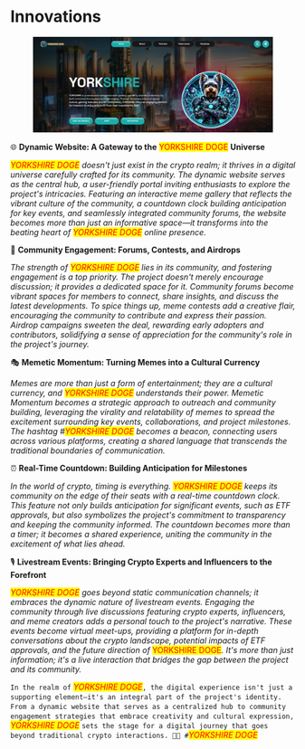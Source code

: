 # Innovations

<figure><img src=".gitbook/assets/03b192f5-64c3-4f88-b865-af12c653deb6.jpg" alt=""><figcaption></figcaption></figure>

🌐 **Dynamic Website: A Gateway to the** <mark style="color:red;">YORKSHIRE DOGE</mark> **Universe**

_<mark style="color:red;">YORKSHIRE DOGE</mark> doesn't just exist in the crypto realm; it thrives in a digital universe carefully crafted for its community. The dynamic website serves as the central hub, a user-friendly portal inviting enthusiasts to explore the project's intricacies. Featuring an interactive meme gallery that reflects the vibrant culture of the community, a countdown clock building anticipation for key events, and seamlessly integrated community forums, the website becomes more than just an informative space—it transforms into the beating heart of <mark style="color:red;">YORKSHIRE DOGE</mark> online presence._

👥 **Community Engagement: Forums, Contests, and Airdrops**

_The strength of <mark style="color:red;">YORKSHIRE DOGE</mark> lies in its community, and fostering engagement is a top priority. The project doesn't merely encourage discussion; it provides a dedicated space for it. Community forums become vibrant spaces for members to connect, share insights, and discuss the latest developments. To spice things up, meme contests add a creative flair, encouraging the community to contribute and express their passion. Airdrop campaigns sweeten the deal, rewarding early adopters and contributors, solidifying a sense of appreciation for the community's role in the project's journey._

🎭 **Memetic Momentum: Turning Memes into a Cultural Currency**

_Memes are more than just a form of entertainment; they are a cultural currency, and <mark style="color:red;">YORKSHIRE DOGE</mark> understands their power. Memetic Momentum becomes a strategic approach to outreach and community building, leveraging the virality and relatability of memes to spread the excitement surrounding key events, collaborations, and project milestones. The hashtag #<mark style="color:red;">YORKSHIRE DOGE</mark> becomes a beacon, connecting users across various platforms, creating a shared language that transcends the traditional boundaries of communication._

⏰ **Real-Time Countdown: Building Anticipation for Milestones**

_In the world of crypto, timing is everything. <mark style="color:red;">YORKSHIRE DOGE</mark> keeps its community on the edge of their seats with a real-time countdown clock. This feature not only builds anticipation for significant events, such as ETF approvals, but also symbolizes the project's commitment to transparency and keeping the community informed. The countdown becomes more than a timer; it becomes a shared experience, uniting the community in the excitement of what lies ahead._

🎙️ **Livestream Events: Bringing Crypto Experts and Influencers to the Forefront**

_<mark style="color:red;">YORKSHIRE DOGE</mark> goes beyond static communication channels; it embraces the dynamic nature of livestream events. Engaging the community through live discussions featuring crypto experts, influencers, and meme creators adds a personal touch to the project's narrative. These events become virtual meet-ups, providing a platform for in-depth conversations about the crypto landscape, potential impacts of ETF approvals, and the future direction of_ <mark style="color:red;">YORKSHIRE DOGE</mark>_. It's more than just information; it's a live interaction that bridges the gap between the project and its community._

`In the realm of` _<mark style="color:red;">YORKSHIRE DOGE</mark>_`, the digital experience isn't just a supporting element—it's an integral part of the project's identity. From a dynamic website that serves as a centralized hub to community engagement strategies that embrace creativity and cultural expression,` _<mark style="color:red;">YORKSHIRE DOGE</mark>_ `sets the stage for a digital journey that goes beyond traditional crypto interactions. 🚀🌐 #`_<mark style="color:red;">YORKSHIRE DOGE</mark>_
